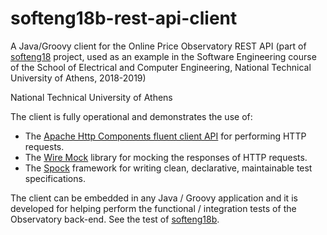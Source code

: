 # softeng18b-rest-api-client
A Java/Groovy client for the Online Price Observatory REST API (part of [softeng18](https://github.com/saikos/softeng18b) project, used as an example in the Software Engineering course of the School of Electrical and Computer Engineering, National Technical University of Athens, 2018-2019)

National Technical University of Athens 

The client is fully operational and demonstrates the use of:

* The [Apache Http Components fluent client API](https://hc.apache.org/) for performing HTTP requests.
* The [Wire Mock](http://wiremock.org/) library for mocking the responses of HTTP requests.
* The [Spock](http://spockframework.org/) framework for writing clean, declarative, maintainable test specifications.


The client can be embedded in any Java / Groovy application and it is developed for helping perform the functional / integration
tests of the Observatory back-end. See the test of [softeng18b](https://github.com/saikos/softeng18b/blob/master/src/test/groovy/gr/ntua/ece/softeng18b/RestAPISpecification.groovy).
